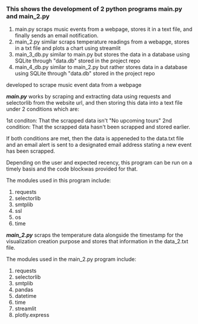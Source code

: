 ### This shows the development of 2 python programs main.py and main_2.py

1. main.py scraps music events from a webpage, stores it in a text file, and finally sends an email notification.
2. main_2.py similar scraps temperature readings from a webapge, stores in a txt file and plots a chart using streamlit 
3. main_3_db.py similar to main.py but stores the data in a database using SQLite through "data.db" stored in the project repo
4. main_4_db.py similar to main_2.py but rather stores data in a database using SQLite through "data.db" stored in the project repo

developed to scrape music event data from a webpage

**_main.py_** works by scraping and extracting data using requests and selectorlib from the website url,
and then storing this data into a text file under 2 conditions which are:

1st conditon: That the scrapped data isn't "No upcoming tours"
2nd condition: That the scrapped data hasn't been scrapped and stored earlier.

If both conditions are met, then the data is appeneded to the data.txt file and 
an email alert is sent to a designated email address stating a new event has been scrapped.

Depending on the user and expected recency, this program can be run on a timely basis
and the code blockwas provided for that.


The modules used in this program include:
1. requests
2. selectorlib
3. smtplib
4. ssl
5. os
6. time


**_main_2.py_** scraps the temperature data alongside the timestamp for the visualization creation purpose 
and stores that information in the data_2.txt file. 

The modules used in the main_2.py program include:
1. requests
2. selectorlib
3. smtplib
4. pandas
5. datetime
6. time
7. streamlit
8. plotly.express

